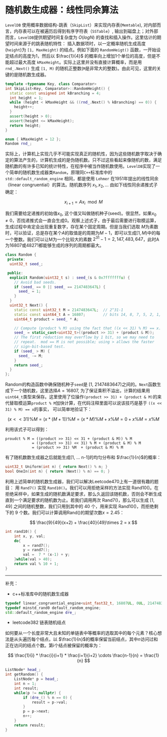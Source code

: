 # 随机数生成器：线性同余算法

`LevelDB` 使用概率数据结构-跳表（`SkipList`）来实现内存表(`Memtable`), 对内部而言，内存表可以在被遍历后得到有序字符表（`SSTable`）, 输出到磁盘上；对外部而言，`LevelDB`提供期望时间复杂度为 $O(log N)$ 的查找和插入操作。这里估计的期望时间来源于的跳表随机特性： 插入数据项时，以一定概率随机生成高度(`height`)为 `[1, MaxHeight)` 的结点。例如下面的 `RandomHeigt()` 函数，一开始设定结点的高度为1，然后以 $\frac{1}{4}$ 的概率向上增加1个单位的高度，但是不能超过最大高度 `kMaxHeight`。实际上这里并没有直接计算概率，而是用 `rnd_.Next()` 生成 `[1, M)` 的随机正整数(`M`是非常大的整数)。由此可见，这里的关键的是随机数生成器。

```c++
template <typename Key, class Comparator>
int SkipList<Key, Comparator>::RandomHeight() {
  static const unsigned int kBranching = 4;
  int height = 1;
  while (height < kMaxHeight && ((rnd_.Next() % kBranching) == 0)) {
    height++;
  }
  assert(height > 0);
  assert(height <= kMaxHeight);
  return height;
}

enum { kMaxHeight = 12 };
Random rnd_;
```

实际上，计算机上实现几乎不可能实现真正的随机性，因为这些随机数字取决于确定的算法产生的，计算机生成的是伪随机数。只不过这些看起来像随机的数，满足随机数的有许多已知的统计特性，在程序中被当作随机数使用。`LevelDB`实现了一个简单的随机数生成器类`Random`，原理同`C++`标准库中的 `std::default_random_engine` 相同，都是使用 `Lehmer` 在1951年提出的线性同余（linear congruential）的算法。随机数序列 $x_1, x_2, ...$ 由如下线性同余递推式子确定：

$$ x_{i+1} = Ax_i \mod M $$

我们需要给定递推的初始值$x_0$, 这个值又叫做随机种子(seed)。很显然，如果$x_0 \neq 0$，否找递推式会一直会生成0。观察上述式子，由于最后需要进行取模运算，生成过程中肯定会出现重复数字，存在某个固定周期。但是当我们选取 $M$为素数时，可以验证，总是存在某个$A$的取值是的周期为$M-1$，即可以生成$[1, M)$中的每一个整数。我们可以让M为一个比较大的素数 $2^{31}-1 = 2,147,483,647$，此时A为16807或48271都能够生成的序列的周期都最大。

```c++
class Random {
 private:
  uint32_t seed_;

 public:
  explicit Random(uint32_t s) : seed_(s & 0x7fffffffu) {
    // Avoid bad seeds.
    if (seed_ == 0 || seed_ == 2147483647L) {
      seed_ = 1;
    }
  }
  uint32_t Next() {
    static const uint32_t M = 2147483647L;  // 2^31-1
    static const uint64_t A = 16807;        // bits 14, 8, 7, 5, 2, 1, 0
    uint64_t product = seed_ * A;

    // Compute (product % M) using the fact that ((x << 31) % M) == x.
    seed_ = static_cast<uint32_t>((product >> 31) + (product & M));
    // The first reduction may overflow by 1 bit, so we may need to
    // repeat.  mod == M is not possible; using > allows the faster
    // sign-bit-based test.
    if (seed_ > M) {
      seed_ -= M;
    }
    return seed_;
  }
};
```

Random的构造函数中确保随机种子`seed`是 [1, 2147483647)之间的。`Next`函数生成下一个随机数，这里选择$A = 16807$, 为了保证乘积不溢出，计算的结果用`uint64_t`类型来保存。这里使用了位操作`(product >> 31) + (product & M)`的来代替取模运算`product % M`加快计算，在代码注释里面可以说该技巧是基于 `((x << 31) % M) == x`的事实， 可以简单地验证下：

$$
(x << 31) \% M = (x * (M + 1)) \% M =   (x * M)\%M + x\% M = 0 + x\%M =  x \% M  
$$

利用该式子可以得到：

```
proudct % M = ((product >> 31) << 31 + (product & M)) % M
            = ((product >> 31) << 31) % M + (product & M) % M
            = (product >> 31) %M  + (product & M) % M
```

有了随机数数生成器之后就能生成[1, ... n-1]的均匀分布和 $\frac{1}{n}$的概率：
```c++
uint32_t Uniform(int n) { return Next() % n; }
bool OneIn(int n) { return (Next() % n) == 0; }
```

利用上述简单的随机数生成器，我们可以解决Leetcode470上有一道很有趣的题目： 用 `Rand7()` 实现 `Rand10()`。我们可以用拒绝采样的方法实现 Rand10()。在拒绝采样中，如果生成的随机数满足要求，那么久返回该随机数，否则会不断生成直到一个满足要求的随机数为止。若我们调用两次 Rand7()，那么可以生成 [1, 49] 之间的随机整数，我们只用到其中的 40 个，用来实现 Rand10()，而拒绝剩下的 9 个数。我们可以计算调用Rand()的期望次数$x = 2.45$：

$$
\frac{9}{49}(x+2) + \frac{40}{49}\times 2 = x
$$



```c++
int rand10() {
    int x, y, val;
    do{
        x = rand7();
        y = rand7();    
        val =  7 * (x-1) + y;
    }while(val > 40);
    return val % 10 + 1;
}
```

---
补充：

- c++标准库中的随机数生成器

```c++
typedef linear_congruential_engine<uint_fast32_t, 16807UL, 0UL, 2147483647UL> minstd_rand0;
typedef minstd_rand0 default_random_engine;
std::default_random_engine dre_; 
```

- leetcode382 链表随机结点

如何要从一个长度非常大且未知的单链表中等概率的选取其中的每个元素？核心想法是从头遍历每个结点，以 $\frac{1}{n}$的概率保留当前结点，其中$n$访问过和正在访问的结点个数。第i个结点被保留的概率为：

$$
\frac{1}{i} * \frac{i}{i+1} * \frac{i+1}{i+2} \cdots \frac{n-1}{n} = \frac{1}{n}
$$

```c++
ListNode* head_;
int getRandom() {
    ListNode* p = head_;
    int n = 1;
    int result;
    while(p != nullptr) {
        if (dre_() % n == 0) {
            result = p->val;
        } 
        p = p->next;
        n++;
    }
    return result;
}
```